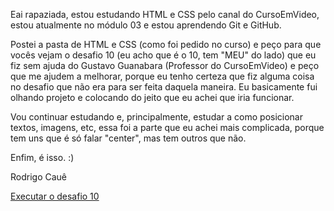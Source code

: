 Eai rapaziada, estou estudando HTML e CSS pelo canal do CursoEmVideo, estou atualmente no módulo 03 e estou aprendendo Git e GitHub.

Postei a pasta de HTML e CSS (como foi pedido no curso) e peço para que vocês vejam o desafio 10 (eu acho que é o 10, tem "MEU" do lado) que eu fiz sem ajuda do Gustavo Guanabara (Professor do CursoEmVideo) e peço que me ajudem a melhorar, porque eu tenho certeza que fiz alguma coisa no desafio que não era para ser feita daquela maneira. Eu basicamente fui olhando projeto e colocando do jeito que eu achei que iria funcionar.

Vou continuar estudando e, principalmente, estudar a como posicionar textos, imagens, etc, essa foi a parte que eu achei mais complicada, porque tem uns que é só falar "center", mas tem outros que não.

Enfim, é isso. :)

Rodrigo Cauê

<a href="https://rodrigocauedev.github.io/html-css/desafios/d010-meu">Executar o desafio 10</a>
